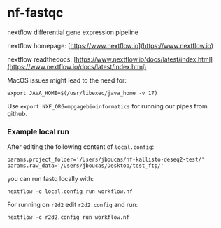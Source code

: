 # nf-fastqc

nextflow differential gene expression pipeline

nextflow homepage: [https://www.nextflow.io](https://www.nextflow.io)

nextflow readthedocs: [https://www.nextflow.io/docs/latest/index.html](https://www.nextflow.io/docs/latest/index.html)

MacOS issues might lead to the need for:
```
export JAVA_HOME=$(/usr/libexec/java_home -v 17)
```

Use `export NXF_ORG=mpgagebioinformatics` for running our pipes from github.

### Example local run

After editing the following content of `local.config`:
```
params.project_folder='/Users/jboucas/nf-kallisto-deseq2-test/'
params.raw_data='/Users/jboucas/Desktop/test_ftp/'
```

you can run fastq locally with:
```
nextflow -c local.config run workflow.nf
```

For running on `r2d2` edit `r2d2.config` and run:
```
nextflow -c r2d2.config run workflow.nf
```